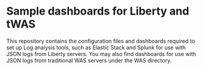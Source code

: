 # Sample dashboards for Liberty and tWAS
This repository contains the configuration files and dashboards required to set up Log analysis tools, such as Elastic Stack and Splunk for use with JSON logs from Liberty servers. You may also find dashboards for use with JSON logs from traditional WAS servers under the WAS directory.

